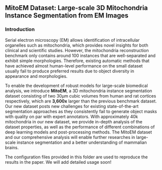 ## MitoEM Dataset: Large-scale 3D Mitochondria Instance Segmentation from EM Images

### Introduction

Serial electron microscopy (EM) allows identification of intracellular organelles such as mitochondria, which provides novel insights for both clinical and scientific studies. However, the mitochondria reconstruction benchmark only contains around 100 instances that are well-separated and exhibit simple morphologies. Therefore, existing automatic methods that have achieved almost human-level performance on the small dataset usually fail to produce preferred results due to object diversity in appearance and morphologies.

To enable the development of robust models for large-scale biomedical analysis, we introduce **MitoEM**, a 3D mitochondria instance segmentation dataset consisting of two 30μm cubic volumes from human and rat cortices respectively, which are **3,600x** larger than the previous benchmark dataset. Our new dataset posts new challenges for existing state-of-the-art segmentation approaches as they consistently fail to generate object masks with quality on par with expert annotators. With approximately 40k mitochondria in our new dataset, we provide in-depth analysis of the dataset properties, as well as the performance of different combinations of deep learning models and post-processing methods. The MitoEM dataset and our comprehensive analysis will enable further researches in large-scale instance segmentation and a better understanding of mammalian brains.

The configuration files provided in this folder are used to reproduce the results in the paper. We will add detailed usage soon!